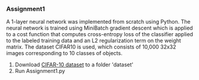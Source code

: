 ### Assignment1

A 1-layer neural network was implemented from scratch using Python. The neural network is trained using MiniBatch gradient descent which is applied to a cost function that computes cross-entropy loss of the classifier applied to the labeled training data and an L2 regularization term on the weight matrix. The dataset CIFAR10 is used, which consists of 10,000 32x32 images corresponding to 10 classes of objects. 
1. Download [CIFAR-10 dataset](https://www.cs.toronto.edu/~kriz/cifar.html) to a folder 'dataset'
2. Run Assignment1.py
